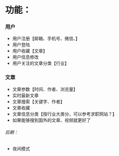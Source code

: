 # 功能：

### 用户
- 用户注册【邮箱、手机号、微信、】
- 用户登陆
- 用户收藏【文章】
- 用户信息修改
- 用户关注的文章分类【行业】

### 文章
- 文章参数【时间、作者、浏览量】
- 实时最新文章
- 文章搜索【关键字、作者】
- 文章收藏
- 文章信息分类【按行业大类分，可以参考求职网站？】
- 如果能够搜到国外的文章、视频就更好了



###### 后期：
- 夜间模式
